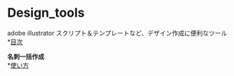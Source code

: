 # Design_tools
adobe illustrator スクリプト＆テンプレートなど、デザイン作成に便利なツール  
*[目次](https://github.com/iitsukaSho/Design_tools/wiki)


**名刺一括作成**  
*[使い方](https://github.com/iitsukaSho/Design_tools/tree/master/namecard)